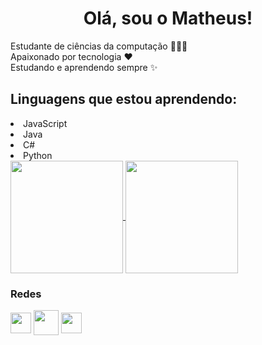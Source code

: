 
<h1 align="center">Olá, sou o Matheus!</h1>

Estudante de ciências da computação 👨🏻‍💻 </br>
Apaixonado por tecnologia ❤️ </br>
Estudando e aprendendo sempre ✨ </br>



## Linguagens que estou aprendendo:

<li>JavaScript</li>
<li>Java</li>
<li>C#</li>
<li>Python</li>

<div>
  <a href="https://github.com/NunesDevs/">
    <img align="center" height="180em" src="https://github-readme-stats.vercel.app/api?username=NunesDevs&show_icons=true&theme=dark&include_all_commits=true&count_private=true"/>
  </a>
  <a href="https://github.com/NunesDevs/">
    <img align="center" height="180em" src="https://github-readme-stats.vercel.app/api/top-langs/?username=NunesDevs&layout=compact&langs_count=7&theme=dark"/>
  </a>
</div>

### Redes

<div>
  <a href="https://instagram.com/_.nuunex/" target="_blank"><img width="33px" align="center" src="https://user-images.githubusercontent.com/79010085/144776540-09fc2394-6cc6-48c5-888a-8149e1584ef1.png" target="_blank"></a>
  <a href = "mailto:matheusnunes370@gmail.com"><img width="40px" align="center" src="https://user-images.githubusercontent.com/79010085/144776874-239b5c89-9d51-4a46-8b98-b37cd3418f54.png" target="_blank"></a>
  <a href="https://www.linkedin.com/in/nunesdevs/" target="_blank"><img width="33px" align="center" src="https://user-images.githubusercontent.com/79010085/144777204-3cf29911-0e4c-4136-806a-e97fe8803a2e.png" target="_blank"></a> 
</div>



<!---
NunesDevs/NunesDevs is a ✨ special ✨ repository because its `README.md` (this file) appears on your GitHub profile.
You can click the Preview link to take a look at your changes.
--->

